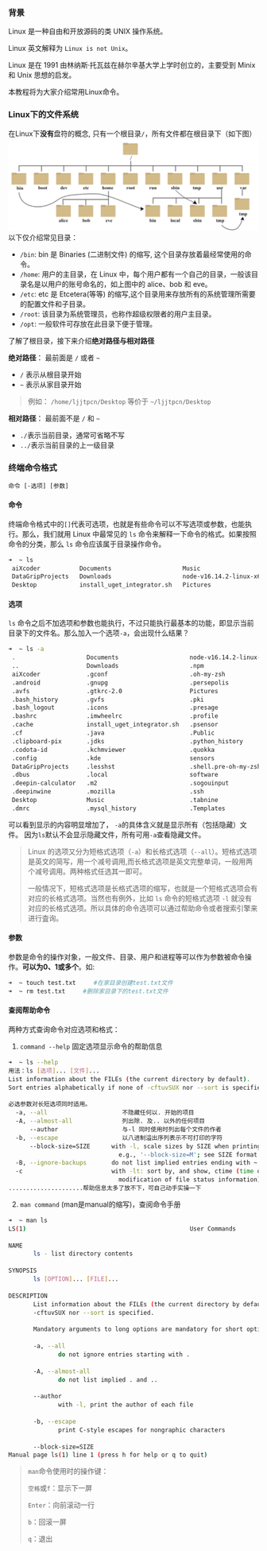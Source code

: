### 背景
Linux 是一种自由和开放源码的类 UNIX 操作系统。

Linux 英文解释为 `Linux is not Unix`。

Linux 是在 1991 由林纳斯·托瓦兹在赫尔辛基大学上学时创立的，主要受到 Minix 和 Unix 思想的启发。

本教程将为大家介绍常用Linux命令。

### Linux下的文件系统

在Linux下**没有**盘符的概念, 只有一个根目录`/`，所有文件都在根目录下（如下图）
![root](../img/linux/pre/1.png)
以下仅介绍常见目录：
+ `/bin`: bin 是 Binaries (二进制文件) 的缩写, 这个目录存放着最经常使用的命令。
+ `/home`: 用户的主目录，在 Linux 中，每个用户都有一个自己的目录，一般该目录名是以用户的账号命名的，如上图中的 alice、bob 和 eve。
+ `/etc`: etc 是 Etcetera(等等) 的缩写,这个目录用来存放所有的系统管理所需要的配置文件和子目录。
+ `/root`: 该目录为系统管理员，也称作超级权限者的用户主目录。
+ `/opt`: 一般软件可存放在此目录下便于管理。

了解了根目录，接下来介绍**绝对路径与相对路径**

**绝对路径**： 最前面是 `/` 或者 `~`

+ `/` 表示从根目录开始
+ `~` 表示从家目录开始
> 例如： `/home/ljjtpcn/Desktop` 等价于 `~/ljjtpcn/Desktop`

**相对路径**： 最前面不是 `/` 和 `~`

+ `./`表示当前目录，通常可省略不写
+ `../`表示当前目录的上一级目录

### 终端命令格式

`命令 [-选项] [参数]`

#### 命令

终端命令格式中的` [] `代表可选项，也就是有些命令可以不写选项或参数，也能执行。那么，我们就用 Linux 中最常见的 `ls` 命令来解释一下命令的格式。如果按照命令的分类，那么 `ls` 命令应该属于目录操作命令。

```bash
➜  ~ ls   
 aiXcoder           Documents                    Music                     sensors   'udo apt-get autoclean'
 DataGripProjects   Downloads                    node-v16.14.2-linux-x64   software   Videos
 Desktop            install_uget_integrator.sh   Pictures                  tools      work-space
```

#### 选项

`ls` 命令之后不加选项和参数也能执行，不过只能执行最基本的功能，即显示当前目录下的文件名。那么加入一个选项`-a`，会出现什么结果？

```bash
➜  ~ ls -a
 .                    Documents                    node-v16.14.2-linux-x64   .themes
 ..                   Downloads                    .npm                      tools
 aiXcoder             .gconf                       .oh-my-zsh               'udo apt-get autoclean'
 .android             .gnupg                       .persepolis               Videos
 .avfs                .gtkrc-2.0                   Pictures                  .viminfo
 .bash_history        .gvfs                        .pki                      .vimrc
 .bash_logout         .icons                       .presage                  .vscode
 .bashrc              .imwheelrc                   .profile                  .wallaby
 .cache               install_uget_integrator.sh   .psensor                  .wget-hsts
 .cf                  .java                        .Public                   work-space
 .clipboard-pix       .jdks                        .python_history           .Xauthority
 .codota-id           .kchmviewer                  .quokka                   .xinputrc
 .config              .kde                         sensors                   .xsession-errors
 DataGripProjects     .lesshst                     .shell.pre-oh-my-zsh      .xsession-errors.old
 .dbus                .local                       software                  .zcompdump-count-5.7.1
 .deepin-calculator   .m2                          .sogouinput               .zsh_history
 .deepinwine          .mozilla                     .ssh                      .zshrc
 Desktop              Music                        .tabnine                  .zshrc.orig
 .dmrc                .mysql_history               .Templates
```

可以看到显示的内容明显增加了， `-a`的具体含义就是显示所有（包括隐藏）文件。 因为`ls`默认不会显示隐藏文件，所有可用`-a`查看隐藏文件。

> Linux 的选项又分为短格式选项（`-a`）和长格式选项（`--all`）。短格式选项是英文的简写，用一个减号调用,而长格式选项是英文完整单词，一般用两个减号调用。两种格式任选其一即可。
>
> 一般情况下，短格式选项是长格式选项的缩写，也就是一个短格式选项会有对应的长格式选项。当然也有例外，比如 `ls` 命令的短格式选项 `-l` 就没有对应的长格式选项。所以具体的命令选项可以通过帮助命令或者搜索引擎来进行査询。

#### 参数

参数是命令的操作对象，一般文件、目录、用户和进程等可以作为参数被命令操作。**可以为0、1或多个**。如:

```bash
➜  ~ touch test.txt     #在家目录创建test.txt文件
➜  ~ rm test.txt     #删除家目录下的test.txt文件
```

#### 查阅帮助命令

两种方式查询命令对应选项和格式：

1. `command --help` 固定选项显示命令的帮助信息

```bash
➜  ~ ls --help
用法：ls [选项]... [文件]...
List information about the FILEs (the current directory by default).
Sort entries alphabetically if none of -cftuvSUX nor --sort is specified.

必选参数对长短选项同时适用。
  -a, --all                     不隐藏任何以. 开始的项目
  -A, --almost-all              列出除. 及.. 以外的任何项目
      --author                  与-l 同时使用时列出每个文件的作者
  -b, --escape                  以八进制溢出序列表示不可打印的字符
      --block-size=SIZE      with -l, scale sizes by SIZE when printing them;
                               e.g., '--block-size=M'; see SIZE format below
  -B, --ignore-backups       do not list implied entries ending with ~
  -c                         with -lt: sort by, and show, ctime (time of last
                               modification of file status information)
.....................帮助信息太多了放不下，可自己动手实操一下
```

2. `man command`  (man是manual的缩写)，查阅命令手册

```bash
➜  ~ man ls
LS(1)                                              User Commands                                              LS(1)

NAME
       ls - list directory contents

SYNOPSIS
       ls [OPTION]... [FILE]...

DESCRIPTION
       List information about the FILEs (the current directory by default).  Sort entries alphabetically if none of
       -cftuvSUX nor --sort is specified.

       Mandatory arguments to long options are mandatory for short options too.

       -a, --all
              do not ignore entries starting with .

       -A, --almost-all
              do not list implied . and ..

       --author
              with -l, print the author of each file

       -b, --escape
              print C-style escapes for nongraphic characters

       --block-size=SIZE
Manual page ls(1) line 1 (press h for help or q to quit)
```

> `man`命令使用时的操作键：
>
> `空格`或`f`：显示下一屏
>
> `Enter`：向前滚动一行
>
> `b`：回滚一屏
>
> `q`：退出